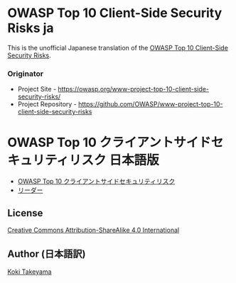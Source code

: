 # OWASP Top 10 Client-Side Security Risks ja

This is the unofficial Japanese translation of the [OWASP Top 10 Client-Side Security Risks](https://github.com/OWASP/www-project-top-10-client-side-security-risks).

### Originator

- Project Site - <https://owasp.org/www-project-top-10-client-side-security-risks/>
- Project Repository - <https://github.com/OWASP/www-project-top-10-client-side-security-risks>

# OWASP Top 10 クライアントサイドセキュリティリスク 日本語版

* [OWASP Top 10 クライアントサイドセキュリティリスク](Document/index.md)
* [リーダー](Document/leaders.md)

## License

[Creative Commons Attribution-ShareAlike 4.0 International](https://creativecommons.org/licenses/by-sa/4.0/)

## Author (日本語訳)

[Koki Takeyama](https://github.com/coky-t)
